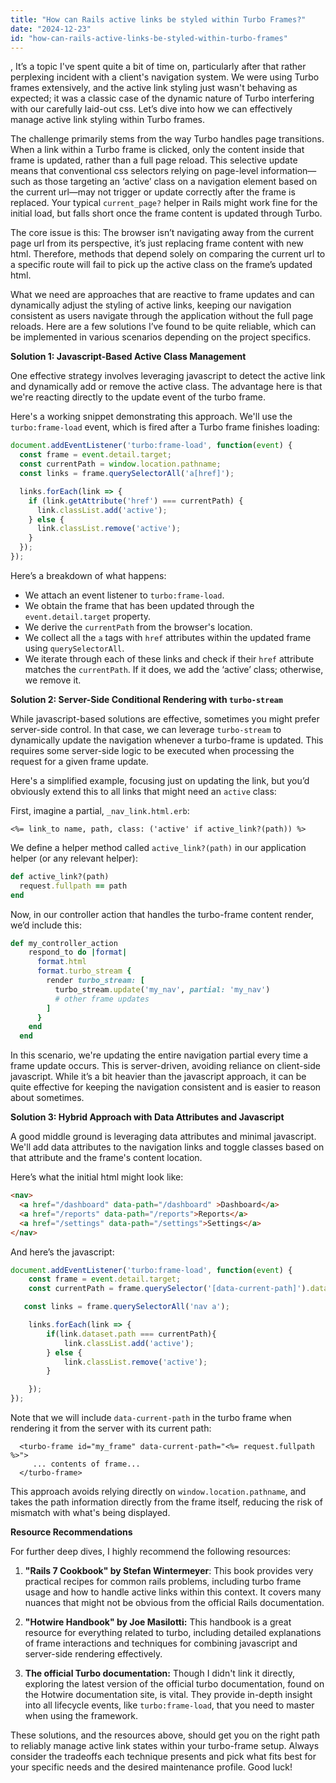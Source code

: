 ```yaml
---
title: "How can Rails active links be styled within Turbo Frames?"
date: "2024-12-23"
id: "how-can-rails-active-links-be-styled-within-turbo-frames"
---
```


,  It’s a topic I've spent quite a bit of time on, particularly after that rather perplexing incident with a client's navigation system. We were using Turbo frames extensively, and the active link styling just wasn't behaving as expected; it was a classic case of the dynamic nature of Turbo interfering with our carefully laid-out css. Let’s dive into how we can effectively manage active link styling within Turbo frames.

The challenge primarily stems from the way Turbo handles page transitions. When a link within a Turbo frame is clicked, only the content inside that frame is updated, rather than a full page reload. This selective update means that conventional css selectors relying on page-level information—such as those targeting an ‘active’ class on a navigation element based on the current url—may not trigger or update correctly after the frame is replaced. Your typical `current_page?` helper in Rails might work fine for the initial load, but falls short once the frame content is updated through Turbo.

The core issue is this: The browser isn’t navigating away from the current page url from its perspective, it’s just replacing frame content with new html. Therefore, methods that depend solely on comparing the current url to a specific route will fail to pick up the active class on the frame’s updated html.

What we need are approaches that are reactive to frame updates and can dynamically adjust the styling of active links, keeping our navigation consistent as users navigate through the application without the full page reloads. Here are a few solutions I’ve found to be quite reliable, which can be implemented in various scenarios depending on the project specifics.

**Solution 1: Javascript-Based Active Class Management**

One effective strategy involves leveraging javascript to detect the active link and dynamically add or remove the active class. The advantage here is that we're reacting directly to the update event of the turbo frame.

Here's a working snippet demonstrating this approach. We'll use the `turbo:frame-load` event, which is fired after a Turbo frame finishes loading:

```javascript
document.addEventListener('turbo:frame-load', function(event) {
  const frame = event.detail.target;
  const currentPath = window.location.pathname;
  const links = frame.querySelectorAll('a[href]');

  links.forEach(link => {
    if (link.getAttribute('href') === currentPath) {
      link.classList.add('active');
    } else {
      link.classList.remove('active');
    }
  });
});
```

Here’s a breakdown of what happens:
-   We attach an event listener to `turbo:frame-load`.
-   We obtain the frame that has been updated through the `event.detail.target` property.
-   We derive the `currentPath` from the browser's location.
-   We collect all the `a` tags with `href` attributes within the updated frame using `querySelectorAll`.
-   We iterate through each of these links and check if their `href` attribute matches the `currentPath`. If it does, we add the ‘active’ class; otherwise, we remove it.

**Solution 2: Server-Side Conditional Rendering with `turbo-stream`**

While javascript-based solutions are effective, sometimes you might prefer server-side control. In that case, we can leverage `turbo-stream` to dynamically update the navigation whenever a turbo-frame is updated. This requires some server-side logic to be executed when processing the request for a given frame update.

Here's a simplified example, focusing just on updating the link, but you’d obviously extend this to all links that might need an `active` class:

First, imagine a partial, `_nav_link.html.erb`:

```erb
<%= link_to name, path, class: ('active' if active_link?(path)) %>
```

We define a helper method called `active_link?(path)` in our application helper (or any relevant helper):

```ruby
def active_link?(path)
  request.fullpath == path
end
```

Now, in our controller action that handles the turbo-frame content render, we’d include this:

```ruby
def my_controller_action
    respond_to do |format|
      format.html
      format.turbo_stream {
        render turbo_stream: [
          turbo_stream.update('my_nav', partial: 'my_nav')
          # other frame updates
        ]
      }
    end
  end

```

In this scenario, we're updating the entire navigation partial every time a frame update occurs. This is server-driven, avoiding reliance on client-side javascript. While it’s a bit heavier than the javascript approach, it can be quite effective for keeping the navigation consistent and is easier to reason about sometimes.

**Solution 3:  Hybrid Approach with Data Attributes and Javascript**

A good middle ground is leveraging data attributes and minimal javascript. We'll add data attributes to the navigation links and toggle classes based on that attribute and the frame's content location.

Here’s what the initial html might look like:

```html
<nav>
  <a href="/dashboard" data-path="/dashboard" >Dashboard</a>
  <a href="/reports" data-path="/reports">Reports</a>
  <a href="/settings" data-path="/settings">Settings</a>
</nav>
```
And here’s the javascript:

```javascript
document.addEventListener('turbo:frame-load', function(event) {
    const frame = event.detail.target;
    const currentPath = frame.querySelector('[data-current-path]').dataset.currentPath; // Ensure frame has the data attribute

   const links = frame.querySelectorAll('nav a');

    links.forEach(link => {
        if(link.dataset.path === currentPath){
            link.classList.add('active');
        } else {
            link.classList.remove('active');
        }

    });
});
```

Note that we will include `data-current-path` in the turbo frame when rendering it from the server with its current path:

```erb
  <turbo-frame id="my_frame" data-current-path="<%= request.fullpath %>">
     ... contents of frame...
  </turbo-frame>
```

This approach avoids relying directly on `window.location.pathname`, and takes the path information directly from the frame itself, reducing the risk of mismatch with what's being displayed.

**Resource Recommendations**

For further deep dives, I highly recommend the following resources:

1.  **"Rails 7 Cookbook" by Stefan Wintermeyer**: This book provides very practical recipes for common rails problems, including turbo frame usage and how to handle active links within this context. It covers many nuances that might not be obvious from the official Rails documentation.

2.  **"Hotwire Handbook" by Joe Masilotti:** This handbook is a great resource for everything related to turbo, including detailed explanations of frame interactions and techniques for combining javascript and server-side rendering effectively.

3.  **The official Turbo documentation:** Though I didn't link it directly, exploring the latest version of the official turbo documentation, found on the Hotwire documentation site, is vital. They provide in-depth insight into all lifecycle events, like `turbo:frame-load`, that you need to master when using the framework.

These solutions, and the resources above, should get you on the right path to reliably manage active link states within your turbo-frame setup. Always consider the tradeoffs each technique presents and pick what fits best for your specific needs and the desired maintenance profile. Good luck!
